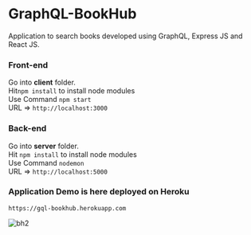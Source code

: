 # GraphQL-BookHub
Application to search books developed using GraphQL, Express JS and React JS.

### Front-end
Go into **client** folder.<br/>
Hit```npm install``` to install node modules <br/>
Use Command ```npm start```<br/>
URL => ```http://localhost:3000```

### Back-end
Go into **server** folder.<br/>
Hit ```npm install``` to install node modules <br/>
Use Command ```nodemon```<br/>
URL => ```http://localhost:5000```

### Application Demo is here deployed on Heroku
```https://gql-bookhub.herokuapp.com```

![bh2](https://user-images.githubusercontent.com/23145752/57966098-3e962680-796b-11e9-80f3-de63f9a22a4c.png)
